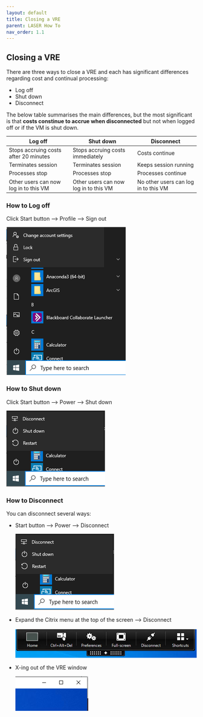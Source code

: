 ```yaml
---
layout: default
title: Closing a VRE
parent: LASER How To
nav_order: 1.1
---
```


## Closing a VRE  
There are three ways to close a VRE and each has significant differences regarding cost and continual processing:
- Log off
- Shut down
- Disconnect

The below table summarises the main differences, but the most significant is that **costs constinue to accrue when disconnected** but not when logged off or if the VM is shut down.

|Log off |Shut down |Disconnect |
|---|---|---|
|Stops accruing costs after 20 minutes|Stops accruing costs immediately|Costs continue|
|Terminates session|Terminates session|Keeps session running|
|Processes stop|Processes stop|Processes continue|
|Other users can now log in to this VM|Other users can now log in to this VM|No other users can log in to this VM|

### How to Log off 
Click Start button --> Profile --> Sign out  

![](../../images/laser_logoff/vre_user_options.PNG)

### How to Shut down
Click Start button --> Power --> Shut down  

![](../../images/laser_logoff/vre_power_options.PNG)

### How to Disconnect
You can disconnect several ways: 
- Start button --> Power --> Disconnect  

	![](../../images/laser_logoff/vre_power_options.PNG)
	
- Expand the Citrix menu at the top of the screen --> Disconnect  

	![](../../images/laser_logoff/vre_citrix_options.PNG)
	
- X-ing out of the VRE window  

	![](../../images/laser_logoff/vre_x.PNG)
